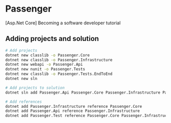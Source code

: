 # Passenger

[Asp.Net Core] Becoming a software developer tutorial

## Adding projects and solution

```sh
# Add projects
dotnet new classlib -o Passenger.Core
dotnet new classlib -o Passenger.Infrastructure
dotnet new webapi -o Passenger.Api
dotnet new nunit -o Passenger.Tests
dotnet new classlib -o Passenger.Tests.EndToEnd
dotnet new sln

# Add projects to solution
dotnet sln add Passenger.Api Passenger.Core Passenger.Infrastructure Passenger.Tests Passenger.Tests.EndToEnd

# Add references
dotnet add Passenger.Infrastructure reference Passenger.Core
dotnet add Passenger.Api reference Passenger.Infrastructure
dotnet add Passenger.Test reference Passenger.Core Passenger.Infrastructure
```